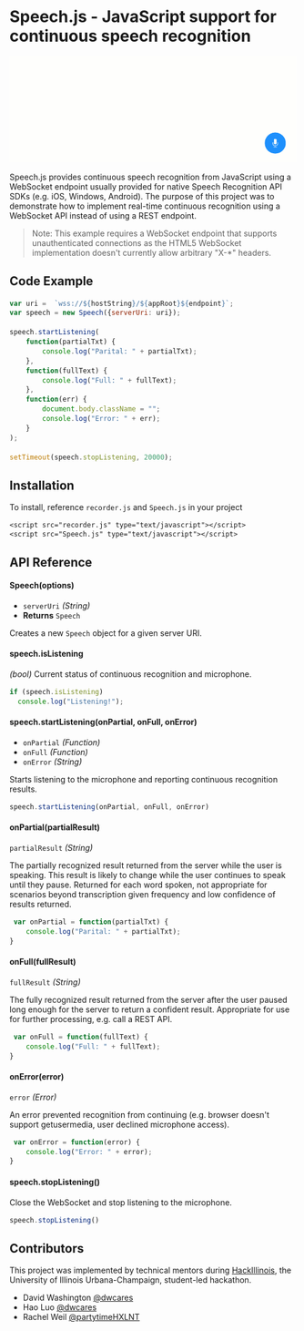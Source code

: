 # Speech.js - JavaScript support for continuous speech recognition

![Speech.js Animation](img/speechjs.gif)

Speech.js provides continuous speech recognition from JavaScript using a WebSocket endpoint usually provided for native Speech Recognition API SDKs (e.g. iOS, Windows, Android). The purpose of this project was to demonstrate how to implement real-time continuous recognition using a WebSocket API instead of using a REST endpoint. 

> Note: This example requires a WebSocket endpoint that supports unauthenticated connections as the HTML5 WebSocket implementation doesn't currently allow arbitrary "X-*" headers.

## Code Example

```javascript
var uri =  `wss://${hostString}/${appRoot}${endpoint}`;
var speech = new Speech({serverUri: uri});

speech.startListening(
    function(partialTxt) {
        console.log("Parital: " + partialTxt);
    }, 
    function(fullText) {
        console.log("Full: " + fullText);
    }, 
    function(err) {
        document.body.className = "";
        console.log("Error: " + err);
    }
);

setTimeout(speech.stopListening, 20000);

```

## Installation

To install, reference `recorder.js` and `Speech.js` in your project

```
<script src="recorder.js" type="text/javascript"></script>
<script src="Speech.js" type="text/javascript"></script>
```

## API Reference

#### Speech(options)
  
  - `serverUri` _(String)_
  - **Returns** `Speech`

  Creates a new `Speech` object for a given  server URI.

#### speech.isListening

  _(bool)_ Current status of continuous recognition and microphone.

````javascript
if (speech.isListening) 
  console.log("Listening!");
````

#### speech.startListening(onPartial, onFull, onError)
  
  - `onPartial` _(Function)_
  - `onFull` _(Function)_
  - `onError` _(String)_

  Starts listening to the microphone and reporting continuous recognition results.

````javascript
speech.startListening(onPartial, onFull, onError)
````

#### onPartial(partialResult)
`partialResult` _(String)_
  
  The partially recognized result returned from the server while the user is speaking. This result is likely to change while the user continues to speak until they pause. Returned for each word spoken, not appropriate for scenarios beyond transcription given frequency and low confidence of results returned. 

````javascript
 var onPartial = function(partialTxt) {
    console.log("Parital: " + partialTxt);
}
````

#### onFull(fullResult)
`fullResult` _(String)_

  The fully recognized result returned from the server after the user paused long enough for the server to return a confident result. Appropriate for use for further processing, e.g. call a REST API.

````javascript
 var onFull = function(fullText) {
    console.log("Full: " + fullText);
}
````

#### onError(error)
`error` _(Error)_

  An error prevented recognition from continuing (e.g. browser doesn't support getusermedia, user declined microphone access).

````javascript
 var onError = function(error) {
    console.log("Error: " + error);
}
````

#### speech.stopListening()
  
  Close the WebSocket and stop listening to the microphone.

````javascript
speech.stopListening()
````

## Contributors
This project was implemented by technical mentors during [HackIllinois](http://hackillinois.org), the University of Illinois Urbana-Champaign, student-led hackathon.

* David Washington [@dwcares](http://twitter.com/dwcares)
* Hao Luo [@dwcares](http://twitter.com/howlowck)
* Rachel Weil [@partytimeHXLNT](http://twitter.com/partytimeHXLNT)